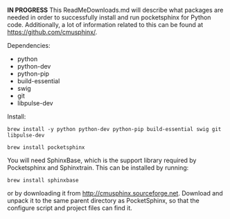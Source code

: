 **IN PROGRESS**
This ReadMeDownloads.md will describe what packages are needed in order to successfully install and run pocketsphinx for Python code. 
Additionally, a lot of information related to this can be found at https://github.com/cmusphinx/.

Dependencies:
- python
- python-dev
- python-pip
- build-essential
- swig
- git
- libpulse-dev

Install:

```brew install -y python python-dev python-pip build-essential swig git libpulse-dev```

```brew install pocketsphinx```


You will need SphinxBase, which is the support library required by Pocketsphinx and Sphinxtrain. This can be installed by running:

```brew install sphinxbase```

or by downloading it from http://cmusphinx.sourceforge.net. Download and unpack it to the same parent directory as PocketSphinx, so that the configure script and project files can find it.

